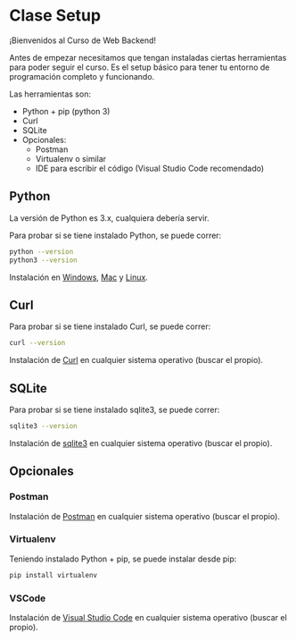 # Clase Setup

¡Bienvenidos al Curso de Web Backend!

Antes de empezar necesitamos que tengan instaladas ciertas herramientas para poder seguir el curso. Es el setup básico para tener tu entorno de programación completo y funcionando.

Las herramientas son:
- Python + pip (python 3)
- Curl
- SQLite
- Opcionales:
    + Postman
    + Virtualenv o similar
    + IDE para escribir el código (Visual Studio Code recomendado)

## Python

La versión de Python es 3.x, cualquiera debería servir.

Para probar si se tiene instalado Python, se puede correr:
```bash
python --version
python3 --version
```

Instalación en [Windows](https://realpython.com/installing-python/#how-to-install-python-on-windows), [Mac](https://realpython.com/installing-python/#how-to-install-python-on-macos) y [Linux](https://realpython.com/installing-python/#how-to-install-python-on-linux). 

## Curl

Para probar si se tiene instalado Curl, se puede correr:
```bash
curl --version
```

Instalación de [Curl](https://help.ubidots.com/en/articles/2165289-learn-how-to-install-run-curl-on-windows-macosx-linux) en cualquier sistema operativo (buscar el propio).

## SQLite

Para probar si se tiene instalado sqlite3, se puede correr:
```bash
sqlite3 --version
```

Instalación de [sqlite3](https://www.servermania.com/kb/articles/install-sqlite/) en cualquier sistema operativo (buscar el propio).

## Opcionales

### Postman

Instalación de [Postman](https://www.postman.com/downloads/) en cualquier sistema operativo (buscar el propio).

### Virtualenv

Teniendo instalado Python + pip, se puede instalar desde pip:
```bash
pip install virtualenv
```

### VSCode

Instalación de [Visual Studio Code](https://code.visualstudio.com/download) en cualquier sistema operativo (buscar el propio).